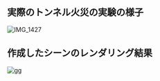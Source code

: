 ## 実際のトンネル火災の実験の様子
![IMG_1427](https://github.com/ki-tormenta/embree3Pathtracing3/assets/63777305/e149ec0d-78f4-4487-810a-83a6a5d0c441)

## 作成したシーンのレンダリング結果
![gg](https://github.com/ki-tormenta/embree3Pathtracing3/assets/63777305/436e3a16-192c-498c-b08f-2d9443efde79)
